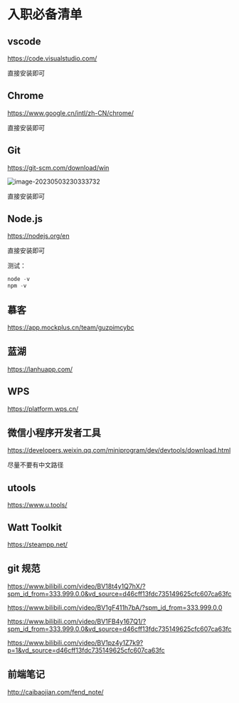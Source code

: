 # 入职必备清单

## vscode

https://code.visualstudio.com/

直接安装即可

## Chrome

https://www.google.cn/intl/zh-CN/chrome/

直接安装即可

## Git

https://git-scm.com/download/win

![image-20230503230333732](https://cdn.jsdelivr.net/gh/LAOVA/Typora_images@main/img/202309112321028.png)

直接安装即可

## Node.js

https://nodejs.org/en

直接安装即可

测试：

```powershell
node -v
npm -v
```

## 慕客

https://app.mockplus.cn/team/guzpimcybc

## 蓝湖

https://lanhuapp.com/

## WPS

https://platform.wps.cn/

## 微信小程序开发者工具

https://developers.weixin.qq.com/miniprogram/dev/devtools/download.html

尽量不要有中文路径

## utools

https://www.u.tools/

## Watt Toolkit

https://steampp.net/

## git 规范

https://www.bilibili.com/video/BV18t4y1Q7hX/?spm_id_from=333.999.0.0&vd_source=d46cff13fdc735149625cfc607ca63fc

https://www.bilibili.com/video/BV1gF411h7bA/?spm_id_from=333.999.0.0

https://www.bilibili.com/video/BV1FB4y167Q1/?spm_id_from=333.999.0.0&vd_source=d46cff13fdc735149625cfc607ca63fc

https://www.bilibili.com/video/BV1pz4y1Z7k9?p=1&vd_source=d46cff13fdc735149625cfc607ca63fc

## 前端笔记

http://caibaojian.com/fend_note/
